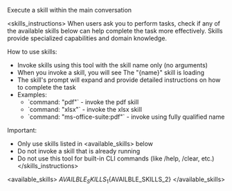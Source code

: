 <!--
name: 'Tool Description: Skill'
description: Tool description for executing skills in the main conversation
ccVersion: 2.0.20
variables:
  - AVAILBLE_SKILLS_1
  - AVAILBLE_SKILLS_2
-->
Execute a skill within the main conversation

<skills_instructions>
When users ask you to perform tasks, check if any of the available skills below can help complete the task more effectively. Skills provide specialized capabilities and domain knowledge.

How to use skills:
- Invoke skills using this tool with the skill name only (no arguments)
- When you invoke a skill, you will see <command-message>The "{name}" skill is loading</command-message>
- The skill's prompt will expand and provide detailed instructions on how to complete the task
- Examples:
  - \`command: "pdf"\` - invoke the pdf skill
  - \`command: "xlsx"\` - invoke the xlsx skill
  - \`command: "ms-office-suite:pdf"\` - invoke using fully qualified name

Important:
- Only use skills listed in <available_skills> below
- Do not invoke a skill that is already running
- Do not use this tool for built-in CLI commands (like /help, /clear, etc.)
</skills_instructions>

<available_skills>
${AVAILBLE_SKILLS_1}${AVAILBLE_SKILLS_2}
</available_skills>
